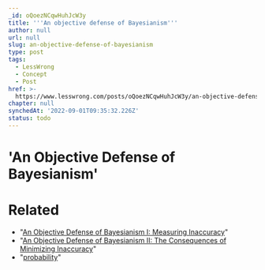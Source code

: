 ```yaml
---
_id: oQoezNCqwHuhJcW3y
title: '''An objective defense of Bayesianism'''
author: null
url: null
slug: an-objective-defense-of-bayesianism
type: post
tags:
  - LessWrong
  - Concept
  - Post
href: >-
  https://www.lesswrong.com/posts/oQoezNCqwHuhJcW3y/an-objective-defense-of-bayesianism
chapter: null
synchedAt: '2022-09-01T09:35:32.226Z'
status: todo
---
```


# 'An Objective Defense of Bayesianism'

# Related

- "[An Objective Defense of Bayesianism I: Measuring Inaccuracy](http://commonsenseatheism.com/wp-content/uploads/2011/09/Leitgeb-Pettigrew-An-objective-justification-of-Bayesianism-I-measuring-inaccuracy.pdf)"
- "[An Objective Defense of Bayesianism II: The Consequences of Minimizing Inaccuracy](http://commonsenseatheism.com/wp-content/uploads/2011/09/Leitgeb-Pettigrew-An-objective-justification-of-Bayesianism-II-the-consequences-of-minimizing-inaccuracy.pdf)"
- "[probability](http://eis.bris.ac.uk/~rp3959/papers/interpsprobart6.pdf)"
